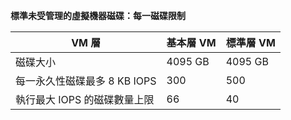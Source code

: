 **標準未受管理的虛擬機器磁碟：每一磁碟限制**

| VM 層 | 基本層 VM | 標準層 VM |
| --- | --- | --- |
| 磁碟大小 |4095 GB |4095 GB |
| 每一永久性磁碟最多 8 KB IOPS |300 |500 |
| 執行最大 IOPS 的磁碟數量上限 |66 |40 |

